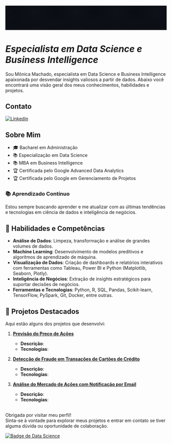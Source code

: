 ![Especialista em Data Science e Business Intelligence](capa-seja-capaz.gif)
# *Especialista em Data Science e Business Intelligence*



Sou Mônica Machado, especialista em Data Science e Business Intelligence apaixonada por desvendar insights valiosos a partir de dados. 
Abaixo você encontrará uma visão geral dos meus conhecimentos, habilidades e projetos.

## Contato
[![Linkedin](https://img.shields.io/badge/-monicaalessandra-blue?style=flat-square&logo=Linkedin&logoColor=white&link=LINK-DO-SEU-LINKEDIN)](https://www.linkedin.com/in/monicaalessandra/)

## Sobre Mim

- 🎓 Bacharel em Administração
- 📚 Especialização em Data Science
- 📚 MBA em Business Intelligence
- 🏆 Certificada pelo Google Advanced Data Analytics
- 🏆 Certificada pelo Google em Gerenciamento de Projetos

### 📚 Aprendizado Contínuo

Estou sempre buscando aprender e me atualizar com as últimas tendências e tecnologias em ciência de dados e inteligência de negócios. 
  
## 🚀 Habilidades e Competências

- **Análise de Dados**: Limpeza, transformação e análise de grandes volumes de dados.
- **Machine Learning**: Desenvolvimento de modelos preditivos e algoritmos de aprendizado de máquina.
- **Visualização de Dados**: Criação de dashboards e relatórios interativos com ferramentas como Tableau, Power BI e Python (Matplotlib, Seaborn, Plotly).
- **Inteligência de Negócios**: Extração de insights estratégicos para suportar decisões de negócios.
- **Ferramentas e Tecnologias**: Python, R, SQL, Pandas, Scikit-learn, TensorFlow, PySpark, Git, Docker, entre outras.

## 📂 Projetos Destacados

Aqui estão alguns dos projetos que desenvolvi:

1. [**Previsão do Preço de Ações**](https://github.com/monicamachadodev/Agente-de-negocios)
   - **Descrição**:
   - **Tecnologias**:

2. [**Detecção de Fraude em Transações de Cartões de Crédito**](https://github.com/monicamachadodev/Deteccao-fraude-cartao-credito)
   - **Descrição**:
   - **Tecnologias**:
     
3. [**Análise do Mercado de Ações com Notificação por Email**](https://github.com/monicamachadodev/projeto-analise-de-dados-financeiros)
   - **Descrição**:
   - **Tecnologias**:
<br>
Obrigada por visitar meu perfil!
<br>
Sinta-se à vontade para explorar meus projetos e entrar em contato se tiver alguma dúvida ou oportunidade de colaboração.


[![Badge de Data Science](https://img.shields.io/badge/Data%20Science-Enthusiast-blue)](https://github.com/monicamachadodev)


